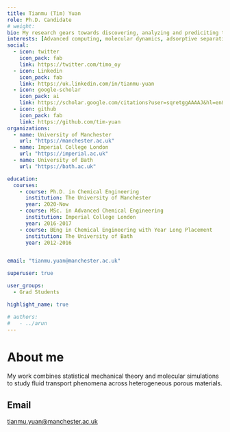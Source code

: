 ```yaml
---
title: Tianmu (Tim) Yuan
role: Ph.D. Candidate
# weight: 
bio: My research gears towards discovering, analyzing and prediciting the properties of nanoporous materials towards employing them for energy efficient separations via adsorption.
interests: [Advanced computing, molecular dynamics, adsorptive separations, statistical mechanics]
social:
  - icon: twitter
    icon_pack: fab
    link: https://twitter.com/timo_oy
  - icon: Linkedin
    icon_pack: fab
    link: https://uk.linkedin.com/in/tianmu-yuan
  - icon: google-scholar
    icon_pack: ai
    link: https://scholar.google.com/citations?user=sqretggAAAAJ&hl=en&oi=ao
  - icon: github
    icon_pack: fab
    link: https://github.com/tim-yuan
organizations:
  - name: University of Manchester
    url: "https://manchester.ac.uk"
  - name: Imperial College London
    url: "https://imperial.ac.uk" 
  - name: University of Bath
    url: "https://bath.ac.uk"

education:
  courses:
    - course: Ph.D. in Chemical Engineering
      institution: The University of Manchester
      year: 2020-Now
    - course: MSc. in Advanced Chemical Engineering
      institution: Imperial College London
      year: 2016-2017
    - course: BEng in Chemical Engineering with Year Long Placement
      institution: The University of Bath
      year: 2012-2016


email: "tianmu.yuan@manchester.ac.uk"

superuser: true

user_groups:
  - Grad Students

highlight_name: true

# authors:
#   - ../arun
---
```

# About me
My work combines statistical mechanical theory and molecular simulations to study fluid transport phenomena across heterogeneous porous materials. 
## Email
tianmu.yuan@manchester.ac.uk